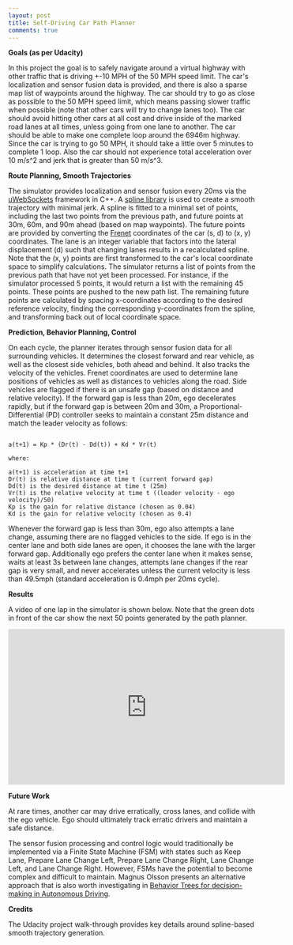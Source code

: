 ```yaml
---
layout: post
title: Self-Driving Car Path Planner
comments: true
---
```



**Goals (as per Udacity)**

In this project the goal is to safely navigate around a virtual highway with other traffic that is driving +-10 MPH of the 50 MPH speed limit. The car's localization and sensor fusion data is provided, and there is also a sparse map list of waypoints around the highway. The car should try to go as close as possible to the 50 MPH speed limit, which means passing slower traffic when possible (note that other cars will try to change lanes too). The car should avoid hitting other cars at all cost and drive inside of the marked road lanes at all times, unless going from one lane to another. The car should be able to make one complete loop around the 6946m highway. Since the car is trying to go 50 MPH, it should take a little over 5 minutes to complete 1 loop. Also the car should not experience total acceleration over 10 m/s^2 and jerk that is greater than 50 m/s^3.


**Route Planning, Smooth Trajectories**

The simulator provides localization and sensor fusion every 20ms via the [uWebSockets](https://github.com/uNetworking/uWebSockets) framework in C++. A [spline library](http://kluge.in-chemnitz.de/opensource/spline/) is used to create a smooth trajectory with minimal jerk. A spline is fitted to a minimal set of points, including the last two points from the previous path, and future points at 30m, 60m, and 90m ahead (based on map waypoints). The future points are provided by converting the [Frenet](https://en.wikipedia.org/wiki/Frenet%E2%80%93Serret_formulas) coordinates of the car (s, d) to (x, y) coordinates. The lane is an integer variable that factors into the lateral displacement (d) such that changing lanes results in a recalculated spline. Note that the (x, y) points are first transformed to the car's local coordinate space to simplify calculations. The simulator returns a list of points from the previous path that have not yet been processed. For instance, if the simulator processed 5 points, it would return a list with the remaining 45 points. These points are pushed to the new path list. The remaining future points are calculated by spacing x-coordinates according to the desired reference velocity, finding the corresponding y-coordinates from the spline, and transforming back out of local coordinate space.


**Prediction, Behavior Planning, Control**

On each cycle, the planner iterates through sensor fusion data for all surrounding vehicles. It determines the closest forward and rear vehicle, as well as the closest side vehicles, both ahead and behind. It also tracks the velocity of the vehicles. Frenet coordinates are used to determine lane positions of vehicles as well as distances to vehicles along the road. Side vehicles are flagged if there is an unsafe gap (based on distance and relative velocity). If the forward gap is less than 20m, ego decelerates rapidly, but if the forward gap is between 20m and 30m, a Proportional-Differential (PD) controller seeks to maintain a constant 25m distance and match the leader velocity as follows:

```

a(t+1) = Kp * (Dr(t) - Dd(t)) + Kd * Vr(t)

where:

a(t+1) is acceleration at time t+1
Dr(t) is relative distance at time t (current forward gap)
Dd(t) is the desired distance at time t (25m)
Vr(t) is the relative velocity at time t ((leader velocity - ego velocity)/50) 
Kp is the gain for relative distance (chosen as 0.04)
Kd is the gain for relative velocity (chosen as 0.4)

```

Whenever the forward gap is less than 30m, ego also attempts a lane change, assuming there are no flagged vehicles to the side. If ego is in the center lane and both side lanes are open, it chooses the lane with the larger forward gap. Additionally ego prefers the center lane when it makes sense, waits at least 3s between lane changes, attempts lane changes if the rear gap is very small, and never accelerates unless the current velocity is less than 49.5mph (standard acceleration is 0.4mph per 20ms cycle).


**Results**

A video of one lap in the simulator is shown below. Note that the green dots in front of the car show the next 50 points generated by the path planner.

<iframe width="560" height="315" src="https://www.youtube.com/embed/d1a3nTCHIxA" frameborder="0" allowfullscreen></iframe>


**Future Work**

At rare times, another car may drive erratically, cross lanes, and collide with the ego vehicle. Ego should ultimately track erratic drivers and maintain a safe distance.

The sensor fusion processing and control logic would traditionally be implemented via a Finite State Machine (FSM) with states such as Keep Lane, Prepare Lane Change Left, Prepare Lane Change Right, Lane Change Left, and Lane Change Right. However, FSMs have the potential to become complex and difficult to maintain. Magnus Olsson presents an alternative approach that is also worth investigating in [Behavior Trees for decision-making in Autonomous Driving](http://www.diva-portal.org/smash/get/diva2:907048/FULLTEXT01.pdf).


**Credits**

The Udacity project walk-through provides key details around spline-based smooth trajectory generation.










